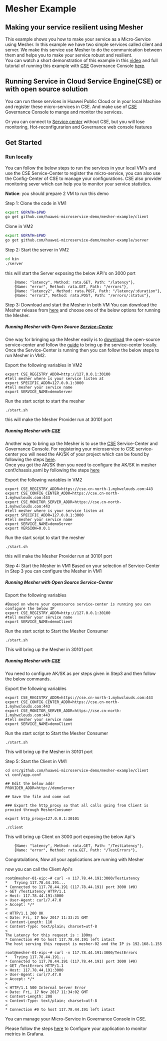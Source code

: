 # Mesher Example

## Making your service resilient using Mesher

This example shows you how to make your service as a Micro-Service using Mesher. In this example we have two simple services called client and server. We make this service use Mesher to do the communication between them and helps you to make your service robust and resilient.  
You can watch a short demonstration of this example in this [video](https://www.youtube.com/watch?v=5Lg8kWVmrCU) and  full tutorial of running this example with [CSE](http://www.huaweicloud.com/product/cse.html) Governance Console [here](https://www.youtube.com/watch?v=MKHklgzAyaw). 

## Running Service in Cloud Service Engine(CSE) or with open source solution

You can run these services in Huawei Public Cloud or in your local Machine and register these micro-services in CSE. And make use of [CSE](http://www.huaweicloud.com/product/cse.html) Governance Console to mange and monitor the services.

Or you can connect to [Service center](https://github.com/ServiceComb/service-center) without CSE, but you will lose monitoring, Hot-reconfigurarion and Governance web console features

## Get Started
### Run locally
You can follow the below steps to run the services in your local VM's and use the CSE Service-Center to register the micro-service, you can also use the Config-Center of CSE to manage your configurations. CSE also provider monitoring sever which can help you to monitor your service statistics.

**Notice**: you should prepare 2 VM to run this demo

Step 1: Clone the code in VM1
```sh
export GOPATH=$PWD
go get github.com/huawei-microservice-demo/mesher-example/client
```
Clone in VM2
```sh
export GOPATH=$PWD
go get github.com/huawei-microservice-demo/mesher-example/server
```

Step 2: Start the server in VM2
```sh
cd bin
./server
```
this will start the Server exposing the below API's on 3000 port
```
    {Name: "latency", Method: rata.GET, Path: "/latency"}, 
    {Name: "error", Method: rata.GET, Path: "/errors"},
    {Name: "latency2", Method: rata.POST, Path: "/latency/:duration"},
    {Name: "error2", Method: rata.POST, Path: "/errors/:status"},
```

Step 3: Download  and start the Mesher in both VM
You can download the Mesher release from [here](/release/mesher-1.0.5.tar) and choose one of the below options for running the Mesher.
##### Running Mesher with Open Source [Service-Center](https://github.com/ServiceComb/service-center)
One way for bringing up the Mesher easily is to [download](https://github.com/ServiceComb/service-center/releases) the open-source service-center and follow the [guide](https://github.com/ServiceComb/service-center#quick-start) to bring up the service-center locally.
Once the Service-Center is running then you can follow the below steps to run Mesher in VM2.

Export the following variables in VM2
```
export CSE_REGISTRY_ADDR=http://127.0.0.1:30100
#tell mesher where is your service listen at
export SPECIFIC_ADDR=127.0.0.1:3000 
#tell mesher your service name
export SERVICE_NAME=demoServer
```
Run the start script to start the mesher
```
./start.sh
```
this will make the Mesher Provider run at 30101 port

##### Running Mesher with [CSE](http://www.huaweicloud.com/product/cse.html)
Another way to bring up the Mesher is to use the  [CSE](http://www.huaweicloud.com/product/cse.html) Service-Center and Governance Console. For registering your microservice to CSE service-center you will need the AK/SK of your project which can be found by following the steps [here](https://support.huaweicloud.com/api-dis/mrs_02_0008.html).  
Once you got the AK/SK then you need to configure the AK/SK in mesher conf/chassis.yaml by following the steps [here](https://support.huaweicloud.com/devg-servicestage/cse_mesh_0013.html) 

Export the following variables in VM2
```
export CSE_REGISTRY_ADDR=https://cse.cn-north-1.myhwclouds.com:443
export CSE_CONFIG_CENTER_ADDR=https://cse.cn-north-1.myhwclouds.com:443
export CSE_MONITOR_SERVER_ADDR=https://cse.cn-north-1.myhwclouds.com:443
#tell mesher where is your service listen at
export SPECIFIC_ADDR=127.0.0.1:3000 
#tell mesher your service name
export SERVICE_NAME=demoServer
export VERSION=0.0.1
```
Run the start script to start the mesher
```
./start.sh
```
this will make the Mesher Provider run at 30101 port

Step 4: Start the Mesher in VM1
Based on your selection of Service-Center in Step 3 you can configure the Mesher in VM1 

##### Running Mesher with Open Source Service-Center
Export the following variables
```
#Based on where your opensource service-center is running you can configure the below IP
export CSE_REGISTRY_ADDR=http://127.0.0.1:30100  
#tell mesher your service name
export SERVICE_NAME=demoClient
```
Run the start script to Start the Mesher Consumer
```
./start.sh
```
This will bring up the Mesher in 30101 port

##### Running Mesher with [CSE](http://www.huaweicloud.com/product/cse.html)

You need to configure AK/SK as per steps given in Step3 and then follow the below commands.

Export the following variables
```
export CSE_REGISTRY_ADDR=https://cse.cn-north-1.myhwclouds.com:443
export CSE_CONFIG_CENTER_ADDR=https://cse.cn-north-1.myhwclouds.com:443
export CSE_MONITOR_SERVER_ADDR=https://cse.cn-north-1.myhwclouds.com:443
#tell mesher your service name
export SERVICE_NAME=demoClient
```
Run the start script to Start the Mesher Consumer
```
./start.sh
```
This will bring up the Mesher in 30101 port

Step 5:
Start the Client in VM1
```
cd src/github.com/huawei-microservice-demo/mesher-example/client
vi conf/app.conf

## Edit the below addr
PROVIDER_ADDR=http://demoServer

## Save the file and come out

### Export the http_proxy so that all calls going from Client is proxied through MesherConsumer

export http_proxy=127.0.0.1:30101

./client
```
This will bring up Client on 3000 port exposing the below Api's
```		
	{Name: "latency", Method: rata.GET, Path: "/TestLatency"},
	{Name: "error", Method: rata.GET, Path: "/TestErrors"},
```

Congratulations, Now all your applications are running with Mesher

now you can call the Client Api's

```
root@mesher-01-eip:~# curl -v 117.78.44.191:3000/TestLatency
*   Trying 117.78.44.191...
* Connected to 117.78.44.191 (117.78.44.191) port 3000 (#0)
> GET /TestLatency HTTP/1.1
> Host: 117.78.44.191:3000
> User-Agent: curl/7.47.0
> Accept: */*
> 
< HTTP/1.1 200 OK
< Date: Fri, 17 Nov 2017 11:33:21 GMT
< Content-Length: 110
< Content-Type: text/plain; charset=utf-8
< 
The Latency for this request is : 100ms
* Connection #0 to host 117.78.44.191 left intact
The host serving this request is mesher-02 and the IP is 192.168.1.155
```

```
root@mesher-01-eip:~# curl -v 117.78.44.191:3000/TestErrors
*   Trying 117.78.44.191...
* Connected to 117.78.44.191 (117.78.44.191) port 3000 (#0)
> GET /TestErrors HTTP/1.1
> Host: 117.78.44.191:3000
> User-Agent: curl/7.47.0
> Accept: */*
> 
< HTTP/1.1 500 Internal Server Error
< Date: Fri, 17 Nov 2017 11:34:02 GMT
< Content-Length: 208
< Content-Type: text/plain; charset=utf-8
< 
* Connection #0 to host 117.78.44.191 left intact

```

You can manage your Micro-Service in Governance Console in CSE.


Please follow the steps [here](metricsConfiguration.md) to Configure your application to monitor metrics in Grafana.

